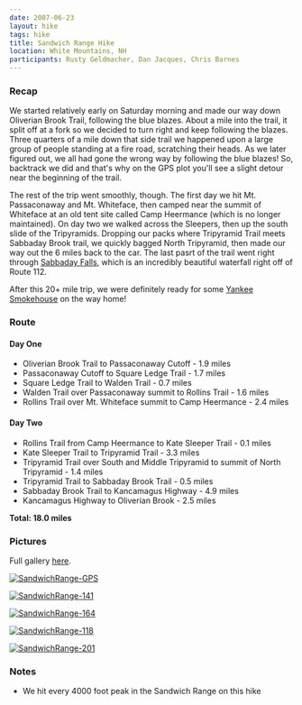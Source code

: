 ```yaml
---
date: 2007-06-23
layout: hike
tags: hike
title: Sandwich Range Hike
location: White Mountains, NH
participants: Rusty Geldmacher, Dan Jacques, Chris Barnes
---
```


### Recap

We started relatively early on Saturday morning and made our way down Oliverian Brook Trail, following the blue blazes. About a mile into the trail, it split off at a fork so we decided to turn right and keep following the blazes. Three quarters of a mile down that side trail we happened upon a large group of people standing at a fire road, scratching their heads. As we later figured out, we all had gone the wrong way by following the blue blazes! So, backtrack we did and that's why on the GPS plot you'll see a slight detour near the beginning of the trail.

The rest of the trip went smoothly, though. The first day we hit Mt. Passaconaway and Mt. Whiteface, then camped near the summit of Whiteface at an old tent site called Camp Heermance (which is no longer maintained). On day two we walked across the Sleepers, then up the south slide of the Tripyramids. Dropping our packs where Tripyramid Trail meets Sabbaday Brook trail, we quickly bagged North Tripyramid, then made our way out the 6 miles back to the car. The last pasrt of the trail went right through [Sabbaday Falls](http://www.northeastwaterfalls.com/waterfall.php?num=418&p=0), which is an incredibly beautiful waterfall right off of Route 112.

After this 20+ mile trip, we were definitely ready for some [Yankee Smokehouse](http://www.yankeesmokehouse.com/) on the way home!

### Route

#### Day One

  * Oliverian Brook Trail to Passaconaway Cutoff - 1.9 miles
  * Passaconaway Cutoff to Square Ledge Trail - 1.7 miles
  * Square Ledge Trail to Walden Trail - 0.7 miles
  * Walden Trail over Passaconaway summit to Rollins Trail - 1.6 miles
  * Rollins Trail over Mt. Whiteface summit to Camp Heermance - 2.4 miles

#### Day Two

  * Rollins Trail from Camp Heermance to Kate Sleeper Trail - 0.1 miles
  * Kate Sleeper Trail to Tripyramid Trail - 3.3 miles
  * Tripyramid Trail over South and Middle Tripyramid to summit of North Tripyramid - 1.4 miles
  * Tripyramid Trail to Sabbaday Brook Trail - 0.5 miles
  * Sabbaday Brook Trail to Kancamagus Highway - 4.9 miles
  * Kancamagus Highway to Oliverian Brook - 2.5 miles

**Total: 18.0 miles**

### Pictures

Full gallery [here](http://www.flickr.com/photos/geldmacher/sets/72157600595102879/).

[![SandwichRange-GPS](http://farm2.static.flickr.com/1178/690251864_770809561a.jpg)](http://www.flickr.com/photos/geldmacher/690251864/)

[![SandwichRange-141](http://farm2.static.flickr.com/1268/688958771_2f8fa30031.jpg)](http://www.flickr.com/photos/geldmacher/688958771/)

[![SandwichRange-164](http://farm2.static.flickr.com/1272/688998849_ea29385e7e.jpg)](http://www.flickr.com/photos/geldmacher/688998849/)

[![SandwichRange-118](http://farm2.static.flickr.com/1418/689799660_b1c67dbf57.jpg)](http://www.flickr.com/photos/geldmacher/689799660/)

[![SandwichRange-201](http://farm2.static.flickr.com/1230/689385115_ac74072aeb.jpg)](http://www.flickr.com/photos/geldmacher/689385115/)

### Notes

  * We hit every 4000 foot peak in the Sandwich Range on this hike


